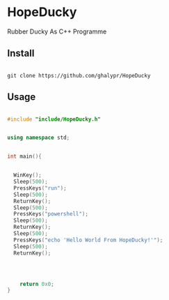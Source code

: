 # HopeDucky
Rubber Ducky As C++ Programme

## Install

````

git clone https://github.com/ghalypr/HopeDucky

````



## Usage


````C++

#include "include/HopeDucky.h"


using namespace std;


int main(){


  WinKey();
  Sleep(500);
  PressKeys("run");
  Sleep(500);
  ReturnKey();
  Sleep(500);
  PressKeys("powershell");
  Sleep(500);
  ReturnKey();
  Sleep(500);
  PressKeys("echo 'Hello World From HopeDucky!'");
  Sleep(500);
  ReturnKey();




    return 0x0;
}



````
